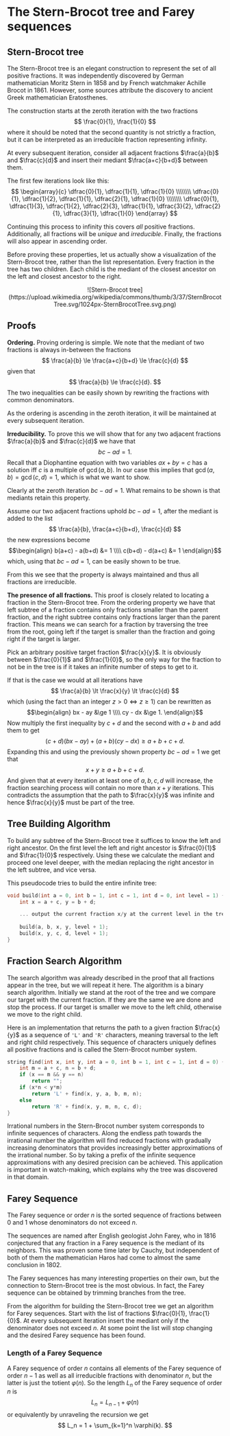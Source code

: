 <!--?title The Stern-Brocot Tree and Farey Sequences -->

# The Stern-Brocot tree and Farey sequences

## Stern-Brocot tree

The Stern-Brocot tree is an elegant construction to represent the set of all positive fractions. It was independently discovered by German mathematician Moritz Stern in 1858 and by French watchmaker Achille Brocot in 1861. However, some sources attribute the discovery to ancient Greek mathematician Eratosthenes.

The construction starts at the zeroth iteration with the two fractions
$$
    \frac{0}{1}, \frac{1}{0}
$$
where it should be noted that the second quantity is not strictly a fraction, but it can be interpreted as an irreducible fraction representing infinity.

At every subsequent iteration, consider all adjacent fractions $\frac{a}{b}$ and $\frac{c}{d}$ and insert their mediant $\frac{a+c}{b+d}$ between them.

The first few iterations look like this:
$$
    \begin{array}{c}
    \dfrac{0}{1}, \dfrac{1}{1}, \dfrac{1}{0} \\\\\\\\
    \dfrac{0}{1}, \dfrac{1}{2}, \dfrac{1}{1}, \dfrac{2}{1}, \dfrac{1}{0} \\\\\\\\
    \dfrac{0}{1}, \dfrac{1}{3}, \dfrac{1}{2}, \dfrac{2}{3}, \dfrac{1}{1}, \dfrac{3}{2}, \dfrac{2}{1}, \dfrac{3}{1}, \dfrac{1}{0}
    \end{array}
$$

Continuing this process to infinity this covers *all* positive fractions. Additionally, all fractions will be *unique* and *irreducible*. Finally, the fractions will also appear in ascending order.

Before proving these properties, let us actually show a visualization of the Stern-Brocot tree, rather than the list representation. Every fraction in the tree has two children. Each child is the mediant of the closest ancestor on the left and closest ancestor to the right.

<center>![Stern-Brocot tree](https://upload.wikimedia.org/wikipedia/commons/thumb/3/37/SternBrocotTree.svg/1024px-SternBrocotTree.svg.png)</center>

## Proofs

**Ordering.** Proving ordering is simple. We note that the mediant of two fractions is always in-between the fractions
$$
    \frac{a}{b} \le \frac{a+c}{b+d} \le \frac{c}{d}
$$
given that
$$
    \frac{a}{b} \le \frac{c}{d}.
$$
The two inequalities can be easily shown by rewriting the fractions with common denominators.

As the ordering is ascending in the zeroth iteration, it will be maintained at every subsequent iteration.

**Irreducibility.** To prove this we will show that for any two adjacent fractions $\frac{a}{b}$ and $\frac{c}{d}$ we have that
$$
    bc - ad = 1.
$$
Recall that a Diophantine equation with two variables $ax+by=c$ has a solution iff $c$ is a multiple of $\gcd(a,b)$. In our case this implies that $\gcd(a,b) = \gcd(c,d) = 1$, which is what we want to show.

Clearly at the zeroth iteration $bc - ad = 1$. What remains to be shown is that mediants retain this property.

Assume our two adjacent fractions uphold $bc - ad = 1$, after the mediant is added to the list
$$
    \frac{a}{b}, \frac{a+c}{b+d}, \frac{c}{d}
$$
the new expressions become
$$\begin{align}
    b(a+c) - a(b+d) &= 1 \\\\
    c(b+d) - d(a+c) &= 1
\end{align}$$
which, using that $bc-ad=1$, can be easily shown to be true.

From this we see that the property is always maintained and thus all fractions are irreducible.

**The presence of all fractions.** This proof is closely related to locating a fraction in the Stern-Brocot tree. From the ordering property we have that left subtree of a fraction contains only fractions smaller than the parent fraction, and the right subtree contains only fractions larger than the parent fraction. This means we can search for a fraction by traversing the tree from the root, going left if the target is smaller than the fraction and going right if the target is larger.

Pick an arbitrary positive target fraction $\frac{x}{y}$. It is obviously between $\frac{0}{1}$ and $\frac{1}{0}$, so the only way for the fraction to not be in the tree is if it takes an infinite number of steps to get to it.

If that is the case we would at all iterations have
$$
    \frac{a}{b} \lt \frac{x}{y} \lt \frac{c}{d}
$$
which (using the fact than an integer $z \gt 0 \iff z \ge 1$) can be rewritten as
$$\begin{align}
    bx - ay &\ge 1 \\\\
    cy - dx &\ge 1.
\end{align}$$
Now multiply the first inequality by $c+d$ and the second with $a+b$ and add them to get
$$
    (c+d)(bx - ay) + (a+b)(cy - dx) \ge a+b+c+d.
$$
Expanding this and using the previously shown property $bc-ad=1$ we get that
$$
    x+y \ge a+b+c+d.
$$
And given that at every iteration at least one of $a,b,c,d$ will increase, the fraction searching process will contain no more than $x+y$ iterations. This contradicts the assumption that the path to $\frac{x}{y}$ was infinite and hence $\frac{x}{y}$ must be part of the tree.

## Tree Building Algorithm
To build any subtree of the Stern-Brocot tree it suffices to know the left and right ancestor. On the first level the left and right ancestor is $\frac{0}{1}$ and $\frac{1}{0}$ respectively. Using these we calculate the mediant and proceed one level deeper, with the median replacing the right ancestor in the left subtree, and vice versa.

This pseudocode tries to build the entire infinite tree:

```cpp
void build(int a = 0, int b = 1, int c = 1, int d = 0, int level = 1) {
    int x = a + c, y = b + d;

    ... output the current fraction x/y at the current level in the tree
    
    build(a, b, x, y, level + 1);
    build(x, y, c, d, level + 1);
}
```

## Fraction Search Algorithm
The search algorithm was already described in the proof that all fractions appear in the tree, but we will repeat it here. The algorithm is a binary search algorithm. Initially we stand at the root of the tree and we compare our target with the current fraction. If they are the same we are done and stop the process. If our target is smaller we move to the left child, otherwise we move to the right child.

Here is an implementation that returns the path to a given fraction $\frac{x}{y}$ as a sequence of `'L'` and `'R'` characters, meaning traversal to the left and right child respectively. This sequence of characters uniquely defines all positive fractions and is called the Stern-Brocot number system.

```cpp
string find(int x, int y, int a = 0, int b = 1, int c = 1, int d = 0) {
    int m = a + c, n = b + d;
    if (x == m && y == n)
        return "";
    if (x*n < y*m)
        return 'L' + find(x, y, a, b, m, n);
    else
        return 'R' + find(x, y, m, n, c, d);
}
```

Irrational numbers in the Stern-Brocot number system corresponds to infinite sequences of characters. Along the endless path towards the irrational number the algorithm will find reduced fractions with gradually increasing denominators that provides increasingly better approximations of the irrational number. So by taking a prefix of the infinite sequence approximations with any desired precision can be achieved. This application is important in watch-making, which explains why the tree was discovered in that domain.

## Farey Sequence

The Farey sequence or order $n$ is the sorted sequence of fractions between $0$ and $1$ whose denominators do not exceed $n$.

The sequences are named after English geologist John Farey, who in 1816 conjectured that any fraction in a Farey sequence is the mediant of its neighbors. This was proven some time later by Cauchy, but independent of both of them the mathematician Haros had come to almost the same conclusion in 1802.

The Farey sequences has many interesting properties on their own, but the connection to Stern-Brocot tree is the most obvious. In fact, the Farey sequence can be obtained by trimming branches from the tree.

From the algorithm for building the Stern-Brocot tree we get an algorithm for Farey sequences. Start with the list of fractions $\frac{0}{1}, \frac{1}{0}$. At every subsequent iteration insert the mediant only if the denominator does not exceed $n$. At some point the list will stop changing and the desired Farey sequence has been found.

### Length of a Farey Sequence
A Farey sequence of order $n$ contains all elements of the Farey sequence of order $n-1$ as well as all irreducible fractions with denominator $n$, but the latter is just the totient $\varphi(n)$. So the length $L_n$ of the Farey sequence of order $n$ is
$$
    L_n = L_{n-1} + \varphi(n)
$$
or equivalently by unraveling the recursion we get
$$
    L_n = 1 + \sum_{k=1}^n \varphi(k).
$$
